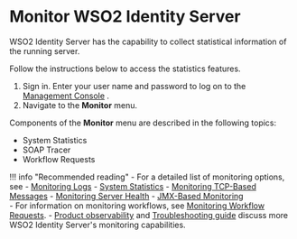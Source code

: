 # Monitor WSO2 Identity Server

WSO2 Identity Server has the capability to collect statistical information of the
running server.

Follow the instructions below to access the statistics features.

1.  Sign in. Enter your user name and password to log on to the
    [Management Console](../../../deploy/get-started/getting-started-with-the-management-console)
    .
2.  Navigate to the **Monitor** menu.

Components of the **Monitor** menu are described in the following
topics:

-   System Statistics
-   SOAP Tracer
-   Workflow Requests

!!! info "Recommended reading" 
    -   For a detailed list of monitoring options, see 
        -   [Monitoring Logs](../../../deploy/monitor/monitoring-logs)
        -   [System Statistics](../../../deploy/monitor/system-statistics)
        -   [Monitoring TCP-Based Messages](../../../deploy/monitor/monitoring-tcp-based-messages)
        -   [Monitoring Server Health](../../../deploy/monitor/monitoring-server-health)
        -   [JMX-Based Monitoring](../../../deploy/monitor/jmx-based-monitoring)       
    -   For information on monitoring workflows, see [Monitoring Workflow Requests](../../../guides/workflows/monitoring-workflow-requests).
    -   [Product observability](../../../deploy/monitor/working-with-product-observability/)
        and [Troubleshooting guide](../../../deploy/monitor/troubleshooting-in-production-environments)
        discuss more WSO2 Identity Server's monitoring capabilities.


